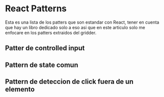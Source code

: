 # React Patterns

Esta es una lista de los patters que son estandar con React, tener en cuenta que hay un libro dedicado solo a eso asi que en este articulo solo me enfocare en los patters extraidos del gridder.

## Patter de controlled input

## Pattern de state comun

## Pattern de deteccion de click fuera de un elemento
